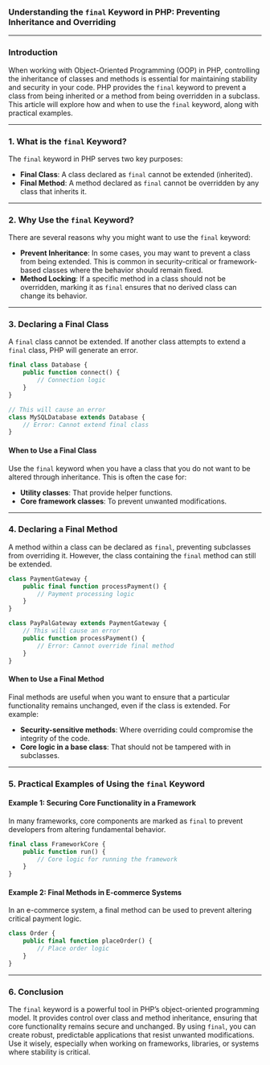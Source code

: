 ### **Understanding the `final` Keyword in PHP: Preventing Inheritance and Overriding**

---

### Introduction
When working with Object-Oriented Programming (OOP) in PHP, controlling the inheritance of classes and methods is essential for maintaining stability and security in your code. PHP provides the `final` keyword to prevent a class from being inherited or a method from being overridden in a subclass. This article will explore how and when to use the `final` keyword, along with practical examples.

---

### 1. What is the `final` Keyword?

The `final` keyword in PHP serves two key purposes:
- **Final Class**: A class declared as `final` cannot be extended (inherited).
- **Final Method**: A method declared as `final` cannot be overridden by any class that inherits it.

---

### 2. Why Use the `final` Keyword?

There are several reasons why you might want to use the `final` keyword:
- **Prevent Inheritance**: In some cases, you may want to prevent a class from being extended. This is common in security-critical or framework-based classes where the behavior should remain fixed.
- **Method Locking**: If a specific method in a class should not be overridden, marking it as `final` ensures that no derived class can change its behavior.

---

### 3. Declaring a Final Class

A `final` class cannot be extended. If another class attempts to extend a `final` class, PHP will generate an error.

```php
final class Database {
    public function connect() {
        // Connection logic
    }
}

// This will cause an error
class MySQLDatabase extends Database {
    // Error: Cannot extend final class
}
```

#### When to Use a Final Class
Use the `final` keyword when you have a class that you do not want to be altered through inheritance. This is often the case for:
- **Utility classes**: That provide helper functions.
- **Core framework classes**: To prevent unwanted modifications.

---

### 4. Declaring a Final Method

A method within a class can be declared as `final`, preventing subclasses from overriding it. However, the class containing the `final` method can still be extended.

```php
class PaymentGateway {
    public final function processPayment() {
        // Payment processing logic
    }
}

class PayPalGateway extends PaymentGateway {
    // This will cause an error
    public function processPayment() {
        // Error: Cannot override final method
    }
}
```

#### When to Use a Final Method
Final methods are useful when you want to ensure that a particular functionality remains unchanged, even if the class is extended. For example:
- **Security-sensitive methods**: Where overriding could compromise the integrity of the code.
- **Core logic in a base class**: That should not be tampered with in subclasses.

---

### 5. Practical Examples of Using the `final` Keyword

#### Example 1: Securing Core Functionality in a Framework
In many frameworks, core components are marked as `final` to prevent developers from altering fundamental behavior.

```php
final class FrameworkCore {
    public function run() {
        // Core logic for running the framework
    }
}
```

#### Example 2: Final Methods in E-commerce Systems
In an e-commerce system, a final method can be used to prevent altering critical payment logic.

```php
class Order {
    public final function placeOrder() {
        // Place order logic
    }
}
```

---

### 6. Conclusion

The `final` keyword is a powerful tool in PHP’s object-oriented programming model. It provides control over class and method inheritance, ensuring that core functionality remains secure and unchanged. By using `final`, you can create robust, predictable applications that resist unwanted modifications. Use it wisely, especially when working on frameworks, libraries, or systems where stability is critical.
